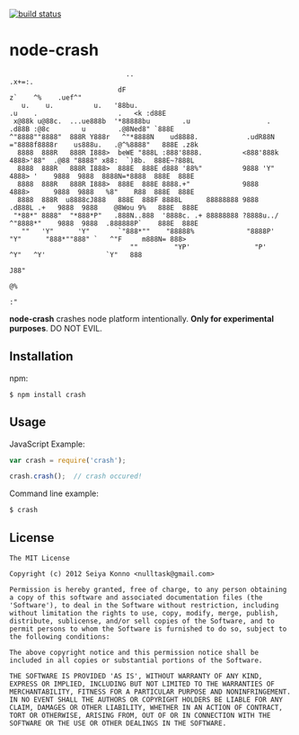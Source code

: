 [![build status](https://secure.travis-ci.org/nulltask/node-crash.png)](http://travis-ci.org/nulltask/node-crash)
# node-crash

```
                             ..                                                                 .x+=:.               
                           dF                                                                  z`    ^%    .uef^"    
   u.    u.          u.   '88bu.                                       .u    .                    .   <k :d88E       
 x@88k u@88c.  ...ue888b  '*88888bu        .u                   .    .d88B :@8c        u        .@8Ned8" `888E       
^"8888""8888"  888R Y888r   ^"*8888N    ud8888.            .udR88N  ="8888f8888r    us888u.   .@^%8888"   888E .z8k  
  8888  888R   888R I888>  beWE "888L :888'8888.          <888'888k   4888>'88"  .@88 "8888" x88:  `)8b.  888E~?888L 
  8888  888R   888R I888>  888E  888E d888 '88%"          9888 'Y"    4888> '    9888  9888  8888N=*8888  888E  888E 
  8888  888R   888R I888>  888E  888E 8888.+"             9888        4888>      9888  9888   %8"    R88  888E  888E 
  8888  888R  u8888cJ888   888E  888F 8888L      88888888 9888       .d888L .+   9888  9888    @8Wou 9%   888E  888E 
 "*88*" 8888"  "*888*P"   .888N..888  '8888c. .+ 88888888 ?8888u../  ^"8888*"    9888  9888  .888888P`    888E  888E 
   ""   'Y"      'Y"       `"888*""    "88888%             "8888P'      "Y"      "888*""888" `   ^"F     m888N= 888> 
                              ""         "YP'                "P'                  ^Y"   ^Y'               `Y"   888  
                                                                                                               J88"  
                                                                                                               @%    
                                                                                                             :"     
```

__node-crash__ crashes node platform intentionally. __Only for experimental purposes__. DO NOT EVIL.


## Installation

npm:

    $ npm install crash

## Usage

JavaScript Example:

```js
var crash = require('crash');

crash.crash();  // crash occured!
```

Command line example:

    $ crash

## License

    The MIT License

    Copyright (c) 2012 Seiya Konno <nulltask@gmail.com>

    Permission is hereby granted, free of charge, to any person obtaining
    a copy of this software and associated documentation files (the
    'Software'), to deal in the Software without restriction, including
    without limitation the rights to use, copy, modify, merge, publish,
    distribute, sublicense, and/or sell copies of the Software, and to
    permit persons to whom the Software is furnished to do so, subject to
    the following conditions:

    The above copyright notice and this permission notice shall be
    included in all copies or substantial portions of the Software.

    THE SOFTWARE IS PROVIDED 'AS IS', WITHOUT WARRANTY OF ANY KIND,
    EXPRESS OR IMPLIED, INCLUDING BUT NOT LIMITED TO THE WARRANTIES OF
    MERCHANTABILITY, FITNESS FOR A PARTICULAR PURPOSE AND NONINFRINGEMENT.
    IN NO EVENT SHALL THE AUTHORS OR COPYRIGHT HOLDERS BE LIABLE FOR ANY
    CLAIM, DAMAGES OR OTHER LIABILITY, WHETHER IN AN ACTION OF CONTRACT,
    TORT OR OTHERWISE, ARISING FROM, OUT OF OR IN CONNECTION WITH THE
    SOFTWARE OR THE USE OR OTHER DEALINGS IN THE SOFTWARE.
